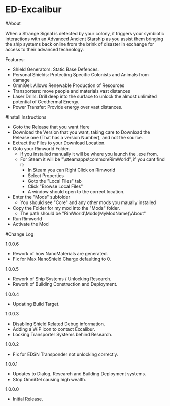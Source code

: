 # ED-Excalibur

#About

When a Strange Signal is detected by your colony, it triggers your symbiotic interactions with an Advanced Ancient Starship as you assist them bringing the ship systems back online from the brink of disaster in exchange for access to their advanced technology. 

Features:
 * Shield Generators: Static Base Defences.
 * Personal Shields: Protecting Specific Colonists and Animals from damage
 * OmniGel: Allows Renewable Production of Resources
 * Transporters: move people and materials vast distances
 * Laser Drills: Drill deep into the surface to unlock the almost unlimited potential of Geothermal Energy.
 * Power Transfer: Provide energy over vast distances.


#Install Instructions

 * Goto the Release that you want Here
 * Download the Version that you want, taking care to Download the Release one (That has a version Number), and not the source.
 * Extract the Files to your Download Location.
 * Goto your Rimworld Folder. 
   * If you installed manually it will be where you launch the .exe from.
   * For Steam it will be "\steamapps\common\RimWorld", if you cant find it:
     * In Steam you can Right Click on Rimworld
	 * Select Properties
	 * Goto the "Local Files" tab
	 * Click "Browse Local Files"
	 * A window should open to the correct location.
 * Enter the "Mods" subfolder
   * You should see "Core" and any other mods you maually installed
 * Copy the Folder for my mod into the "Mods" folder.
   * The path should be "RimWorld\Mods\{MyModName}\About"
 * Run Rimworld
 * Activate the Mod


#Change Log

1.0.0.6
 * Rework of how NanoMaterials are generated.
 * Fix for Max NanoShield Charge defaulting to 0.



1.0.0.5
 * Rework of Ship Systems / Unlocking Research.
 * Rework of Building Construction and Deployment.

1.0.0.4
 * Updating Build Target.

1.0.0.3
 * Disabling Shield Related Debug information.
 * Adding a WIP icon to contact Excalibur.
 * Locking Transporter Systems behind Research.

1.0.0.2
 * Fix for EDSN Transponder not unlocking correctly.

1.0.0.1
 * Updates to Dialog, Research and Building Deployment systems.
 * Stop OmniGel causing high wealth.

1.0.0.0
 * Initial Release.
